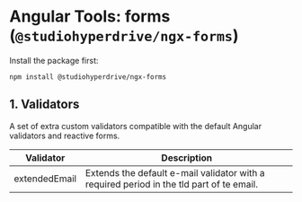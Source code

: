 # Angular Tools: forms (`@studiohyperdrive/ngx-forms`)

Install the package first:
```shell
npm install @studiohyperdrive/ngx-forms
```

## 1. Validators

A set of extra custom validators compatible with the default Angular validators and reactive forms.

| Validator      | Description                                                                                          |
|----------------|------------------------------------------------------------------------------------------------------|
| extendedEmail  | Extends the default e-mail validator with a required period in the tld part of te email.             |
